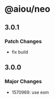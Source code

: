 # @aiou/neo

## 3.0.1

### Patch Changes

- fix build

## 3.0.0

### Major Changes

- 1570969: use esm
